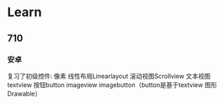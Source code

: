 # Learn
## 710
### 安卓
复习了初级控件: 像素 线性布局Linearlayout 滚动视图Scrollview 文本视图textview 按钮button imageview imagebutton（button是基于textview 图形Drawable）
